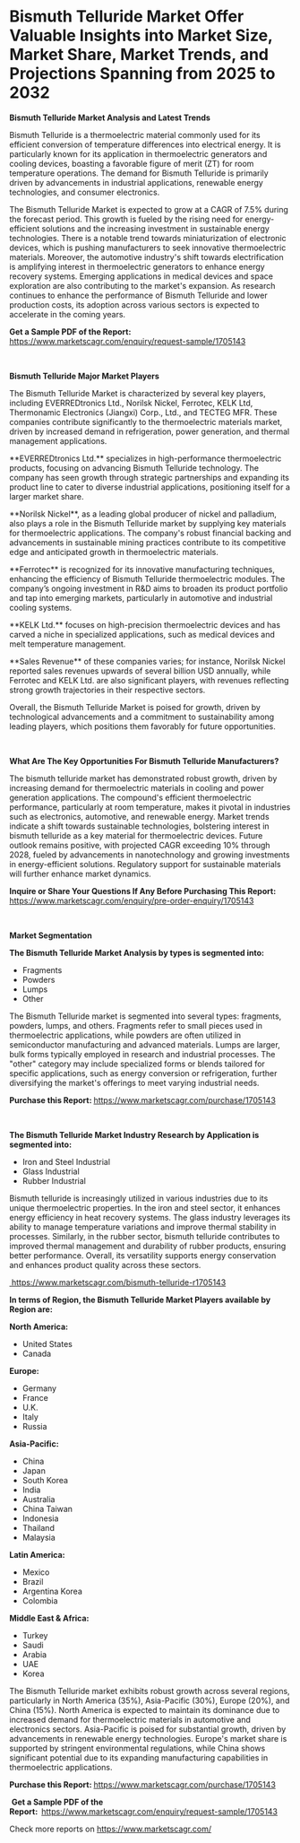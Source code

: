 <p><h1>Bismuth Telluride Market Offer Valuable Insights into Market Size, Market Share, Market Trends, and Projections Spanning from 2025 to 2032</h1></p><p><strong>Bismuth Telluride Market Analysis and Latest Trends</strong></p>
<p><p>Bismuth Telluride is a thermoelectric material commonly used for its efficient conversion of temperature differences into electrical energy. It is particularly known for its application in thermoelectric generators and cooling devices, boasting a favorable figure of merit (ZT) for room temperature operations. The demand for Bismuth Telluride is primarily driven by advancements in industrial applications, renewable energy technologies, and consumer electronics.</p><p>The Bismuth Telluride Market is expected to grow at a CAGR of 7.5% during the forecast period. This growth is fueled by the rising need for energy-efficient solutions and the increasing investment in sustainable energy technologies. There is a notable trend towards miniaturization of electronic devices, which is pushing manufacturers to seek innovative thermoelectric materials. Moreover, the automotive industry's shift towards electrification is amplifying interest in thermoelectric generators to enhance energy recovery systems. Emerging applications in medical devices and space exploration are also contributing to the market's expansion. As research continues to enhance the performance of Bismuth Telluride and lower production costs, its adoption across various sectors is expected to accelerate in the coming years.</p></p>
<p><strong>Get a Sample PDF of the Report:&nbsp;</strong> <a href="https://www.marketscagr.com/enquiry/request-sample/1705143?utm_campaign=1998&utm_medium=2&utm_source=Github&utm_content=ia&utm_term=09012025&utm_id=bismuth-telluride">https://www.marketscagr.com/enquiry/request-sample/1705143</a></p>
<p>&nbsp;</p>
<p><strong>Bismuth Telluride Major Market Players</strong></p>
<p><p>The Bismuth Telluride Market is characterized by several key players, including EVERREDtronics Ltd., Norilsk Nickel, Ferrotec, KELK Ltd, Thermonamic Electronics (Jiangxi) Corp., Ltd., and TECTEG MFR. These companies contribute significantly to the thermoelectric materials market, driven by increased demand in refrigeration, power generation, and thermal management applications.</p><p>**EVERREDtronics Ltd.** specializes in high-performance thermoelectric products, focusing on advancing Bismuth Telluride technology. The company has seen growth through strategic partnerships and expanding its product line to cater to diverse industrial applications, positioning itself for a larger market share.</p><p>**Norilsk Nickel**, as a leading global producer of nickel and palladium, also plays a role in the Bismuth Telluride market by supplying key materials for thermoelectric applications. The company's robust financial backing and advancements in sustainable mining practices contribute to its competitive edge and anticipated growth in thermoelectric materials.</p><p>**Ferrotec** is recognized for its innovative manufacturing techniques, enhancing the efficiency of Bismuth Telluride thermoelectric modules. The company’s ongoing investment in R&D aims to broaden its product portfolio and tap into emerging markets, particularly in automotive and industrial cooling systems.</p><p>**KELK Ltd.** focuses on high-precision thermoelectric devices and has carved a niche in specialized applications, such as medical devices and melt temperature management.</p><p>**Sales Revenue** of these companies varies; for instance, Norilsk Nickel reported sales revenues upwards of several billion USD annually, while Ferrotec and KELK Ltd. are also significant players, with revenues reflecting strong growth trajectories in their respective sectors. </p><p>Overall, the Bismuth Telluride Market is poised for growth, driven by technological advancements and a commitment to sustainability among leading players, which positions them favorably for future opportunities.</p></p>
<p>&nbsp;</p>
<p><strong>What Are The Key Opportunities For Bismuth Telluride Manufacturers?</strong></p>
<p><p>The bismuth telluride market has demonstrated robust growth, driven by increasing demand for thermoelectric materials in cooling and power generation applications. The compound's efficient thermoelectric performance, particularly at room temperature, makes it pivotal in industries such as electronics, automotive, and renewable energy. Market trends indicate a shift towards sustainable technologies, bolstering interest in bismuth telluride as a key material for thermoelectric devices. Future outlook remains positive, with projected CAGR exceeding 10% through 2028, fueled by advancements in nanotechnology and growing investments in energy-efficient solutions. Regulatory support for sustainable materials will further enhance market dynamics.</p></p>
<p><strong>Inquire or Share Your Questions If Any Before Purchasing This Report:</strong> <a href="https://www.marketscagr.com/enquiry/pre-order-enquiry/1705143?utm_campaign=1998&utm_medium=2&utm_source=Github&utm_content=ia&utm_term=09012025&utm_id=bismuth-telluride">https://www.marketscagr.com/enquiry/pre-order-enquiry/1705143</a></p>
<p>&nbsp;</p>
<p><strong>Market Segmentation</strong></p>
<p><strong>The Bismuth Telluride Market Analysis by types is segmented into:</strong></p>
<p><ul><li>Fragments</li><li>Powders</li><li>Lumps</li><li>Other</li></ul></p>
<p><p>The Bismuth Telluride market is segmented into several types: fragments, powders, lumps, and others. Fragments refer to small pieces used in thermoelectric applications, while powders are often utilized in semiconductor manufacturing and advanced materials. Lumps are larger, bulk forms typically employed in research and industrial processes. The "other" category may include specialized forms or blends tailored for specific applications, such as energy conversion or refrigeration, further diversifying the market's offerings to meet varying industrial needs.</p></p>
<p><strong>Purchase this Report:&nbsp;</strong><a href="https://www.marketscagr.com/purchase/1705143?utm_campaign=1998&utm_medium=2&utm_source=Github&utm_content=ia&utm_term=09012025&utm_id=bismuth-telluride">https://www.marketscagr.com/purchase/1705143</a></p>
<p>&nbsp;</p>
<p><strong>The Bismuth Telluride Market Industry Research by Application is segmented into:</strong></p>
<p><ul><li>Iron and Steel Industrial</li><li>Glass Industrial</li><li>Rubber Industrial</li></ul></p>
<p><p>Bismuth telluride is increasingly utilized in various industries due to its unique thermoelectric properties. In the iron and steel sector, it enhances energy efficiency in heat recovery systems. The glass industry leverages its ability to manage temperature variations and improve thermal stability in processes. Similarly, in the rubber sector, bismuth telluride contributes to improved thermal management and durability of rubber products, ensuring better performance. Overall, its versatility supports energy conservation and enhances product quality across these sectors.</p></p>
<p><a href="https://www.marketscagr.com/bismuth-telluride-r1705143?utm_campaign=1998&utm_medium=2&utm_source=Github&utm_content=ia&utm_term=09012025&utm_id=bismuth-telluride">&nbsp;https://www.marketscagr.com/bismuth-telluride-r1705143</a></p>
<p><strong>In terms of Region, the Bismuth Telluride Market Players available by Region are:</strong></p>
<p>
    <p> <strong> North America: </strong>
        <ul>
            <li>United States</li>
            <li>Canada</li>
        </ul>
        </p> 
    <p> <strong> Europe: </strong>
        <ul>
            <li>Germany</li>
            <li>France</li>
            <li>U.K.</li>
            <li>Italy</li>
            <li>Russia</li>
        </ul>
        </p> 
    <p> <strong> Asia-Pacific: </strong>
        <ul>
            <li>China</li>
            <li>Japan</li>
            <li>South Korea</li>
            <li>India</li>
            <li>Australia</li>
            <li>China Taiwan</li>
            <li>Indonesia</li>
            <li>Thailand</li>
            <li>Malaysia</li>
        </ul>
        </p> 
    <p> <strong> Latin America: </strong>
        <ul>
            <li>Mexico</li>
            <li>Brazil</li>
            <li>Argentina Korea</li>
            <li>Colombia</li>
        </ul>
        </p> 
    <p> <strong> Middle East & Africa: </strong>
        <ul>
            <li>Turkey</li>
            <li>Saudi</li>
            <li>Arabia</li>
            <li>UAE</li>
            <li>Korea</li>
        </ul>
    </p>
    </p>
<p><p>The Bismuth Telluride market exhibits robust growth across several regions, particularly in North America (35%), Asia-Pacific (30%), Europe (20%), and China (15%). North America is expected to maintain its dominance due to increased demand for thermoelectric materials in automotive and electronics sectors. Asia-Pacific is poised for substantial growth, driven by advancements in renewable energy technologies. Europe's market share is supported by stringent environmental regulations, while China shows significant potential due to its expanding manufacturing capabilities in thermoelectric applications.</p></p>
<p><strong>Purchase this Report: </strong><a href="https://www.marketscagr.com/purchase/1705143?utm_campaign=1998&utm_medium=2&utm_source=Github&utm_content=ia&utm_term=09012025&utm_id=bismuth-telluride">https://www.marketscagr.com/purchase/1705143</a></p>
<p>&nbsp;<strong>Get a Sample PDF of the Report:&nbsp;&nbsp;</strong><a href="https://www.marketscagr.com/enquiry/request-sample/1705143?utm_campaign=1998&utm_medium=2&utm_source=Github&utm_content=ia&utm_term=09012025&utm_id=bismuth-telluride">https://www.marketscagr.com/enquiry/request-sample/1705143</a></p>
<p><strong></strong></p>
<p>Check more reports on <a href="https://www.marketscagr.com/?utm_campaign=1998&utm_medium=2&utm_source=Github&utm_content=ia&utm_term=09012025&utm_id=bismuth-telluride">https://www.marketscagr.com/</a></p>